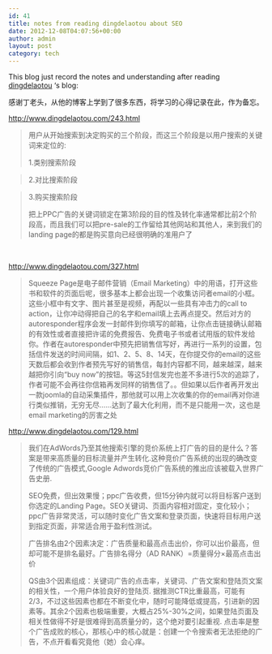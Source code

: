 ```yaml
---
id: 41
title: notes from reading dingdelaotou about SEO
date: 2012-12-08T04:07:56+00:00
author: admin
layout: post
category: tech
---
```

This blog just record the notes and understanding after reading [dingdelaotou](http://www.dingdelaotou.com "dinglaotou") &#8216;s blog:

感谢丁老头，从他的博客上学到了很多东西，将学习的心得记录在此，作为备忘。

http://www.dingdelaotou.com/243.html

> 用户从开始搜索到决定购买的三个阶段，而这三个阶段是以用户搜索的关键词来定位的:
> 
> 1.类别搜索阶段
  
> 2.对比搜索阶段
  
> 3.购买搜索阶段
> 
> 把上PPC广告的关键词锁定在第3阶段的目的性及转化率通常都比前2个阶段高，而且我们可以把pre-sale的工作留给其他网站和其他人，来到我们的landing page的都是购买意向已经很明确的准用户了

&nbsp;

http://www.dingdelaotou.com/327.html

> Squeeze Page是电子邮件营销（Email Marketing）中的用语，打开这些书和软件的页面后呢，很多基本上都会出现一个收集访问者email的小框。这些小框中有文字、图片甚至是视频，再配以一些具有冲击力的call to action，让你冲动得把自己的名字和email填上去再点提交。然后对方的autoresponder程序会发一封邮件到你填写的邮箱，让你点击链接确认邮箱的有效性或者直接把许诺的免费报告、免费电子书或者试用版的软件发给你。作者在autoresponder中预先把销售信写好，再进行一系列的设置，包括信件发送的时间间隔，如1、2、5、8、14天，在你提交你的email的这些天数后都会收到作者预先写好的销售信，每封内容都不同，越来越深，越来越把你引向“buy now”的按钮。等这5封信发完也差不多进行5次的追踪了，作者可能不会再往你信箱再发同样的销售信了。。但如果以后作者再开发出一款joomla的自动采集插件，那他就可以用上次收集的你的email再对你进行类似推销，无穷无尽……达到了最大化利用，而不是只能用一次，这也是email marketing的厉害之处

http://www.dingdelaotou.com/129.html

> 我们在AdWords乃至其他搜索引擎的竞价系统上打广告的目的是什么？答案是带来高质量的目标流量并产生转化.这种竞价广告系统的出现的确改变了传统的广告模式,Google Adwords竞价广告系统的推出应该被载入世界广告史册.
> 
> SEO免费，但出效果慢；ppc广告收费，但15分钟内就可以将目标客户送到你选定的Landing Page。SEO关键词、页面内容相对固定，变化较小；ppc广告非常灵活，可以随时变化广告文案和登录页面，快速将目标用户送到指定页面，非常适合用于盈利性测试。
> 
> 广告排名由2个因素决定：广告质量和最高点击出价，你可以出价最高，但却可能不是排名最好。广告排名得分（AD RANK）=质量得分×最高点击出价
> 
> QS由3个因素组成：关键词广告的点击率，关键词、广告文案和登陆页文案的相关性，一个用户体验良好的登陆页. 据推测CTR比重最高，可能有2/3，不过这些因素也都在不断变化中，随时可能降低或提高，引进新的因素等。其余2个因素也极端重要，大概占25%-30%之间，如果登陆页面及相关性做得不好是很难得到高质量分的，这个绝对要引起重视. 点击率是整个广告成败的核心，那核心中的核心就是：创建一个令搜索者无法拒绝的广告，不点开看看究竟他（她）会心痒。

&nbsp;

&nbsp;

&nbsp;

&nbsp;

&nbsp;